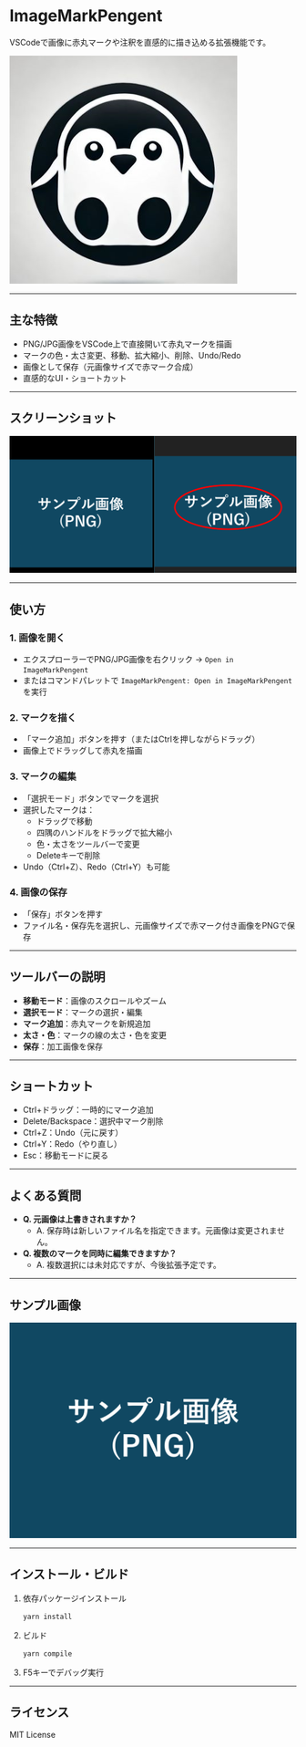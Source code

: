 # ImageMarkPengent

VSCodeで画像に赤丸マークや注釈を直感的に描き込める拡張機能です。

![logo](readme/images/logo.png)

---

## 主な特徴

- PNG/JPG画像をVSCode上で直接開いて赤丸マークを描画
- マークの色・太さ変更、移動、拡大縮小、削除、Undo/Redo
- 画像として保存（元画像サイズで赤マーク合成）
- 直感的なUI・ショートカット

---

## スクリーンショット

![トップ画面](readme/images/top.png)

---

## 使い方

### 1. 画像を開く
- エクスプローラーでPNG/JPG画像を右クリック → `Open in ImageMarkPengent`
- またはコマンドパレットで `ImageMarkPengent: Open in ImageMarkPengent` を実行

### 2. マークを描く
- 「マーク追加」ボタンを押す（またはCtrlを押しながらドラッグ）
- 画像上でドラッグして赤丸を描画

### 3. マークの編集
- 「選択モード」ボタンでマークを選択
- 選択したマークは：
    - ドラッグで移動
    - 四隅のハンドルをドラッグで拡大縮小
    - 色・太さをツールバーで変更
    - Deleteキーで削除
- Undo（Ctrl+Z）、Redo（Ctrl+Y）も可能

### 4. 画像の保存
- 「保存」ボタンを押す
- ファイル名・保存先を選択し、元画像サイズで赤マーク付き画像をPNGで保存

---

## ツールバーの説明

- **移動モード**：画像のスクロールやズーム
- **選択モード**：マークの選択・編集
- **マーク追加**：赤丸マークを新規追加
- **太さ・色**：マークの線の太さ・色を変更
- **保存**：加工画像を保存

---

## ショートカット

- Ctrl+ドラッグ：一時的にマーク追加
- Delete/Backspace：選択中マーク削除
- Ctrl+Z：Undo（元に戻す）
- Ctrl+Y：Redo（やり直し）
- Esc：移動モードに戻る

---

## よくある質問

- **Q. 元画像は上書きされますか？**
  - A. 保存時は新しいファイル名を指定できます。元画像は変更されません。
- **Q. 複数のマークを同時に編集できますか？**
  - A. 複数選択には未対応ですが、今後拡張予定です。

---

## サンプル画像

![サンプル画像](examples/sample_640x480.png)

---

## インストール・ビルド

1. 依存パッケージインストール
   ```sh
   yarn install
   ```
2. ビルド
   ```sh
   yarn compile
   ```
3. F5キーでデバッグ実行

---

## ライセンス
MIT License
